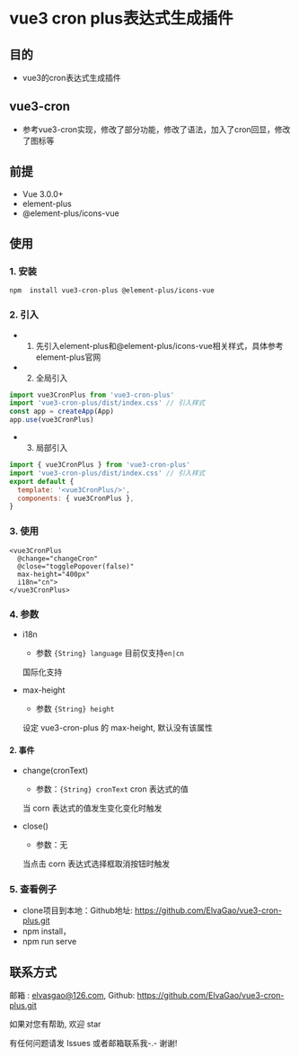 # vue3 cron plus表达式生成插件

## 目的

- vue3的cron表达式生成插件

## vue3-cron

- 参考vue3-cron实现，修改了部分功能，修改了语法，加入了cron回显，修改了图标等

## 前提

- Vue 3.0.0+
- element-plus
- @element-plus/icons-vue

## 使用

### 1. 安装

```
npm  install vue3-cron-plus @element-plus/icons-vue
```

### 2. 引入

- 1. 先引入element-plus和@element-plus/icons-vue相关样式，具体参考element-plus官网

- 2. 全局引入

```javascript
import vue3CronPlus from 'vue3-cron-plus'
import 'vue3-cron-plus/dist/index.css' // 引入样式
const app = createApp(App)
app.use(vue3CronPlus)
```

- 3. 局部引入

```javascript
import { vue3CronPlus } from 'vue3-cron-plus'
import 'vue3-cron-plus/dist/index.css' // 引入样式
export default {
  template: '<vue3CronPlus/>',
  components: { vue3CronPlus },
}
```

### 3. 使用

```vue
<vue3CronPlus
  @change="changeCron"
  @close="togglePopover(false)"
  max-height="400px"
  i18n="cn">
</vue3CronPlus>
```

### 4. 参数

- i18n

  - 参数 `{String} language` 目前仅支持`en|cn`

  国际化支持

- max-height

  - 参数 `{String} height`

  设定 vue3-cron-plus 的 max-height, 默认没有该属性

#### 2. 事件

- change(cronText)

  - 参数：`{String} cronText` cron 表达式的值

  当 corn 表达式的值发生变化变化时触发

- close()

  - 参数：无

  当点击 corn 表达式选择框取消按钮时触发

### 5. 查看例子
- clone项目到本地：Github地址: https://github.com/ElvaGao/vue3-cron-plus.git
- npm install，
- npm run serve

## 联系方式

邮箱 : elvasgao@126.com, Github: https://github.com/ElvaGao/vue3-cron-plus.git

如果对您有帮助, 欢迎 star

有任何问题请发 Issues 或者邮箱联系我-.- 谢谢!
